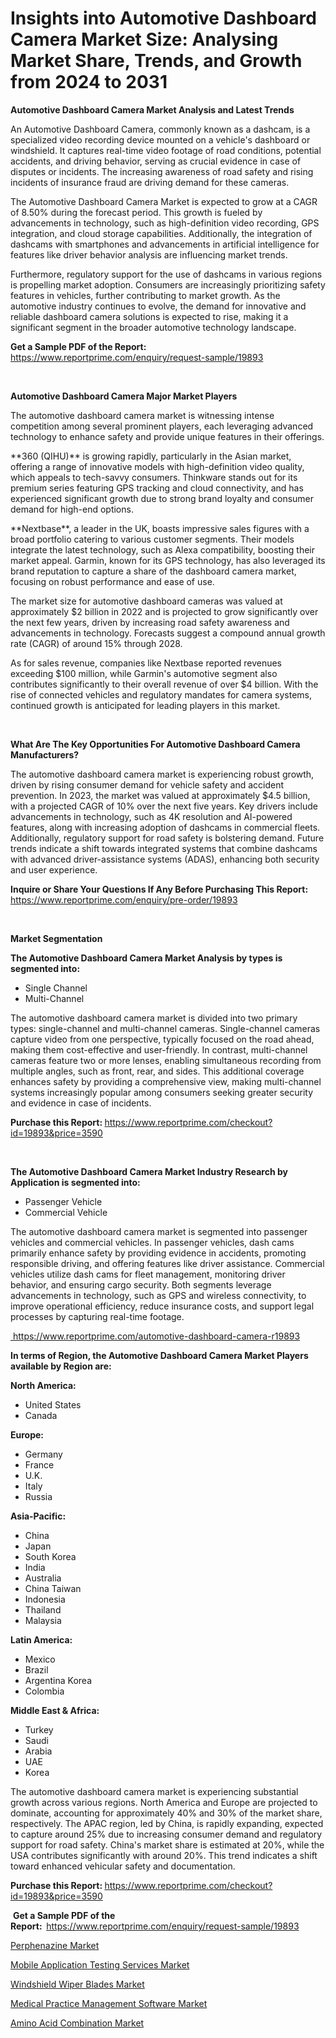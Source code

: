 <p><h1>Insights into Automotive Dashboard Camera Market Size: Analysing Market Share, Trends, and Growth from 2024 to 2031</h1></p><p><strong>Automotive Dashboard Camera Market Analysis and Latest Trends</strong></p>
<p><p>An Automotive Dashboard Camera, commonly known as a dashcam, is a specialized video recording device mounted on a vehicle's dashboard or windshield. It captures real-time video footage of road conditions, potential accidents, and driving behavior, serving as crucial evidence in case of disputes or incidents. The increasing awareness of road safety and rising incidents of insurance fraud are driving demand for these cameras.</p><p>The Automotive Dashboard Camera Market is expected to grow at a CAGR of 8.50% during the forecast period. This growth is fueled by advancements in technology, such as high-definition video recording, GPS integration, and cloud storage capabilities. Additionally, the integration of dashcams with smartphones and advancements in artificial intelligence for features like driver behavior analysis are influencing market trends.</p><p>Furthermore, regulatory support for the use of dashcams in various regions is propelling market adoption. Consumers are increasingly prioritizing safety features in vehicles, further contributing to market growth. As the automotive industry continues to evolve, the demand for innovative and reliable dashboard camera solutions is expected to rise, making it a significant segment in the broader automotive technology landscape.</p></p>
<p><strong>Get a Sample PDF of the Report:&nbsp;</strong> <a href="https://www.reportprime.com/enquiry/request-sample/19893?utm_campaign=24&utm_medium=2&utm_source=Github&utm_content=ia&utm_term=23112024&utm_id=automotive-dashboard-camera">https://www.reportprime.com/enquiry/request-sample/19893</a></p>
<p>&nbsp;</p>
<p><strong>Automotive Dashboard Camera Major Market Players</strong></p>
<p><p>The automotive dashboard camera market is witnessing intense competition among several prominent players, each leveraging advanced technology to enhance safety and provide unique features in their offerings. </p><p>**360 (QIHU)** is growing rapidly, particularly in the Asian market, offering a range of innovative models with high-definition video quality, which appeals to tech-savvy consumers. Thinkware stands out for its premium series featuring GPS tracking and cloud connectivity, and has experienced significant growth due to strong brand loyalty and consumer demand for high-end options.</p><p>**Nextbase**, a leader in the UK, boasts impressive sales figures with a broad portfolio catering to various customer segments. Their models integrate the latest technology, such as Alexa compatibility, boosting their market appeal. Garmin, known for its GPS technology, has also leveraged its brand reputation to capture a share of the dashboard camera market, focusing on robust performance and ease of use.</p><p>The market size for automotive dashboard cameras was valued at approximately $2 billion in 2022 and is projected to grow significantly over the next few years, driven by increasing road safety awareness and advancements in technology. Forecasts suggest a compound annual growth rate (CAGR) of around 15% through 2028.</p><p>As for sales revenue, companies like Nextbase reported revenues exceeding $100 million, while Garmin's automotive segment also contributes significantly to their overall revenue of over $4 billion. With the rise of connected vehicles and regulatory mandates for camera systems, continued growth is anticipated for leading players in this market.</p></p>
<p>&nbsp;</p>
<p><strong>What Are The Key Opportunities For Automotive Dashboard Camera Manufacturers?</strong></p>
<p><p>The automotive dashboard camera market is experiencing robust growth, driven by rising consumer demand for vehicle safety and accident prevention. In 2023, the market was valued at approximately $4.5 billion, with a projected CAGR of 10% over the next five years. Key drivers include advancements in technology, such as 4K resolution and AI-powered features, along with increasing adoption of dashcams in commercial fleets. Additionally, regulatory support for road safety is bolstering demand. Future trends indicate a shift towards integrated systems that combine dashcams with advanced driver-assistance systems (ADAS), enhancing both security and user experience.</p></p>
<p><strong>Inquire or Share Your Questions If Any Before Purchasing This Report:</strong> <a href="https://www.reportprime.com/enquiry/pre-order/19893?utm_campaign=24&utm_medium=2&utm_source=Github&utm_content=ia&utm_term=23112024&utm_id=automotive-dashboard-camera">https://www.reportprime.com/enquiry/pre-order/19893</a></p>
<p>&nbsp;</p>
<p><strong>Market Segmentation</strong></p>
<p><strong>The Automotive Dashboard Camera Market Analysis by types is segmented into:</strong></p>
<p><ul><li>Single Channel</li><li>Multi-Channel</li></ul></p>
<p><p>The automotive dashboard camera market is divided into two primary types: single-channel and multi-channel cameras. Single-channel cameras capture video from one perspective, typically focused on the road ahead, making them cost-effective and user-friendly. In contrast, multi-channel cameras feature two or more lenses, enabling simultaneous recording from multiple angles, such as front, rear, and sides. This additional coverage enhances safety by providing a comprehensive view, making multi-channel systems increasingly popular among consumers seeking greater security and evidence in case of incidents.</p></p>
<p><strong>Purchase this Report:&nbsp;</strong><a href="https://www.reportprime.com/checkout?id=19893&price=3590&utm_campaign=24&utm_medium=2&utm_source=Github&utm_content=ia&utm_term=23112024&utm_id=automotive-dashboard-camera">https://www.reportprime.com/checkout?id=19893&price=3590</a></p>
<p>&nbsp;</p>
<p><strong>The Automotive Dashboard Camera Market Industry Research by Application is segmented into:</strong></p>
<p><ul><li>Passenger Vehicle</li><li>Commercial Vehicle</li></ul></p>
<p><p>The automotive dashboard camera market is segmented into passenger vehicles and commercial vehicles. In passenger vehicles, dash cams primarily enhance safety by providing evidence in accidents, promoting responsible driving, and offering features like driver assistance. Commercial vehicles utilize dash cams for fleet management, monitoring driver behavior, and ensuring cargo security. Both segments leverage advancements in technology, such as GPS and wireless connectivity, to improve operational efficiency, reduce insurance costs, and support legal processes by capturing real-time footage.</p></p>
<p><a href="https://www.reportprime.com/automotive-dashboard-camera-r19893?utm_campaign=24&utm_medium=2&utm_source=Github&utm_content=ia&utm_term=23112024&utm_id=automotive-dashboard-camera">&nbsp;https://www.reportprime.com/automotive-dashboard-camera-r19893</a></p>
<p><strong>In terms of Region, the Automotive Dashboard Camera Market Players available by Region are:</strong></p>
<p>
    <p> <strong> North America: </strong>
        <ul>
            <li>United States</li>
            <li>Canada</li>
        </ul>
        </p> 
    <p> <strong> Europe: </strong>
        <ul>
            <li>Germany</li>
            <li>France</li>
            <li>U.K.</li>
            <li>Italy</li>
            <li>Russia</li>
        </ul>
        </p> 
    <p> <strong> Asia-Pacific: </strong>
        <ul>
            <li>China</li>
            <li>Japan</li>
            <li>South Korea</li>
            <li>India</li>
            <li>Australia</li>
            <li>China Taiwan</li>
            <li>Indonesia</li>
            <li>Thailand</li>
            <li>Malaysia</li>
        </ul>
        </p> 
    <p> <strong> Latin America: </strong>
        <ul>
            <li>Mexico</li>
            <li>Brazil</li>
            <li>Argentina Korea</li>
            <li>Colombia</li>
        </ul>
        </p> 
    <p> <strong> Middle East & Africa: </strong>
        <ul>
            <li>Turkey</li>
            <li>Saudi</li>
            <li>Arabia</li>
            <li>UAE</li>
            <li>Korea</li>
        </ul>
    </p>
    </p>
<p><p>The automotive dashboard camera market is experiencing substantial growth across various regions. North America and Europe are projected to dominate, accounting for approximately 40% and 30% of the market share, respectively. The APAC region, led by China, is rapidly expanding, expected to capture around 25% due to increasing consumer demand and regulatory support for road safety. China's market share is estimated at 20%, while the USA contributes significantly with around 20%. This trend indicates a shift toward enhanced vehicular safety and documentation.</p></p>
<p><strong>Purchase this Report: </strong><a href="https://www.reportprime.com/checkout?id=19893&price=3590&utm_campaign=24&utm_medium=2&utm_source=Github&utm_content=ia&utm_term=23112024&utm_id=automotive-dashboard-camera">https://www.reportprime.com/checkout?id=19893&price=3590</a></p>
<p>&nbsp;<strong>Get a Sample PDF of the Report:&nbsp;&nbsp;</strong><a href="https://www.reportprime.com/enquiry/request-sample/19893?utm_campaign=24&utm_medium=2&utm_source=Github&utm_content=ia&utm_term=23112024&utm_id=automotive-dashboard-camera">https://www.reportprime.com/enquiry/request-sample/19893</a></p>
<p><strong></strong></p>
<p><p><a href="https://www.linkedin.com/pulse/market-demand-revenue-perphenazine-industry-from-2024-2031-projected-4tf4f?utm_campaign=24&utm_medium=2&utm_source=Github&utm_content=ia&utm_term=23112024&utm_id=automotive-dashboard-camera">Perphenazine Market</a></p><p><a href="https://issuu.com/reportprime-2/docs/mobile-application-testing-services_b0dc4537c50cd5?utm_campaign=24&utm_medium=2&utm_source=Github&utm_content=ia&utm_term=23112024&utm_id=automotive-dashboard-camera">Mobile Application Testing Services Market</a></p><p><a href="https://github.com/YashRP12/Market-Research-Report-List-6/blob/main/windshield-wiper-blades-market.md?utm_campaign=24&utm_medium=2&utm_source=Github&utm_content=ia&utm_term=23112024&utm_id=automotive-dashboard-camera">Windshield Wiper Blades Market</a></p><p><a href="https://issuu.com/reportprime-2/docs/medical-practice-management-softwar_000ca1c2418884?utm_campaign=24&utm_medium=2&utm_source=Github&utm_content=ia&utm_term=23112024&utm_id=automotive-dashboard-camera">Medical Practice Management Software Market</a></p><p><a href="https://www.linkedin.com/pulse/amino-acid-combination-market-analysis-future-growth-trends-revenue-avkpf?utm_campaign=24&utm_medium=2&utm_source=Github&utm_content=ia&utm_term=23112024&utm_id=automotive-dashboard-camera">Amino Acid Combination Market</a></p></p>